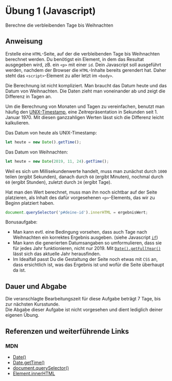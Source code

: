 # Übung 1 (Javascript)

Berechne die verbleibenden Tage bis Weihnachten

## Anweisung

Erstelle eine `HTML`-Seite, auf der die verbleibenden Tage bis Weihnachten berechnet werden. Du benötigst ein Element, in dem das Resultat ausgegeben wird, zB. ein `<p>` mit einer `id`. Dein Javascript soll ausgeführt werden, nachdem der Browser die `HTML`-Inhalte bereits gerendert hat. Daher steht das `<script>`-Element zu aller letzt im `<body>`.

Die Berechnung ist nicht kompliziert. Man braucht das Datum heute und das Datum von Weihnachten. Die Daten zieht man voneinander ab und zeigt die Differenz in Tagen an.

Um die Berechnung von Monaten und Tagen zu vereinfachen, benutzt man häufig den [UNIX-Timestamp](https://de.wikipedia.org/wiki/Unixzeit), eine Zeitrepräsentation in Sekunden seit 1. Januar 1970. Mit diesen ganzzahligen Werten lässt sich die Differenz leicht kalkulieren.

Das Datum von heute als UNIX-Timestamp:
```javascript
let heute = new Date().getTime();
```

Das Datum von Weihnachten:
```javascript
let heute = new Date(2019, 11, 24).getTime();
```

Weil es sich um Millisekundenwerte handelt, muss man zunächst durch `1000` teilen (ergibt Sekunden), danach durch `60` (ergibt Minuten), nochmal durch `60` (ergibt Stunden), zuletzt durch `24` (ergibt Tage).

Hat man den Wert berechnet, muss man ihn noch sichtbar auf der Seite platzieren, als Inhalt des dafür vorgesehenen `<p>`-Elements, das wir zu Beginn platziert haben.
```javascript
document.querySelector('p#deine-id').innerHTML = ergebnisWert;
```

Bonusaufgabe:

- Man kann evtl. eine Bedingung vorsehen, dass auch Tage nach Weihnachten ein korrektes Ergebnis ausgeben. (siehe Javascript [`if`](https://developer.mozilla.org/de/docs/Web/JavaScript/Reference/Statements/if...else))
- Man kann die generierten Datumsangaben so umformulieren, dass sie für jedes Jahr funktionieren, nicht nur 2019. Mit [`Date().getFullYear()`](https://developer.mozilla.org/de/docs/Web/JavaScript/Reference/Global_Objects/Date/getFullYear) lässt sich das aktuelle Jahr herausfinden.
- Im Idealfall passt Du die Gestaltung der Seite noch etwas mit `CSS` an, dass ersichtlich ist, was das Ergebnis ist und wofür die Seite überhaupt da ist.

## Dauer und Abgabe

Die veranschlagte Bearbeitungszeit für diese Aufgabe beträgt 7 Tage, bis zur nächsten Kursstunde.  
Die Abgabe dieser Aufgabe ist nicht vorgesehen und dient lediglich deiner eigenen Übung.

## Referenzen und weiterführende Links

### MDN

- [Date()](https://developer.mozilla.org/de/docs/Web/JavaScript/Reference/Global_Objects/Date)
- [Date.getTime()](https://developer.mozilla.org/de/docs/Web/JavaScript/Reference/Global_Objects/Date/getTime)
- [document.querySelector()](https://developer.mozilla.org/de/docs/Web/API/Document/querySelector)
- [Element.innerHTML](https://developer.mozilla.org/de/docs/Web/API/Element/innerHTML)